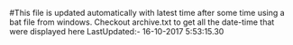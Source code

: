 #This file is updated automatically with latest time after some time using a bat file from windows. Checkout archive.txt to get all the date-time that were displayed here
LastUpdated:- 16-10-2017  5:53:15.30 

